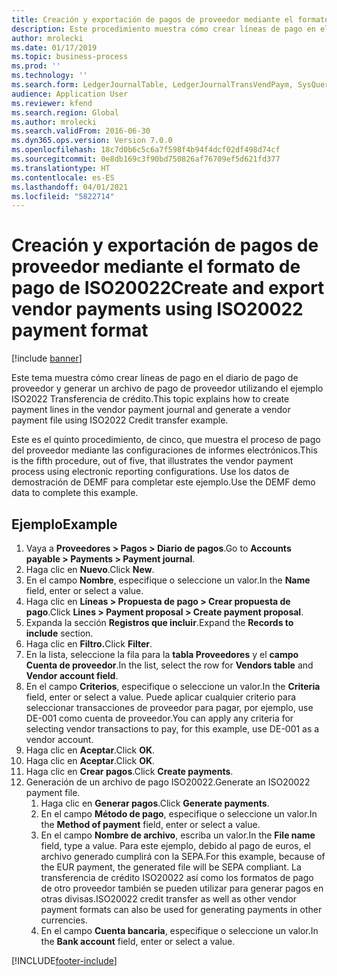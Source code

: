 ```yaml
---
title: Creación y exportación de pagos de proveedor mediante el formato de pago de ISO20022
description: Este procedimiento muestra cómo crear líneas de pago en el diario de pago de proveedor y generar un archivo de pago de proveedor utilizando el ejemplo ISO2022 Transferencia de crédito.
author: mrolecki
ms.date: 01/17/2019
ms.topic: business-process
ms.prod: ''
ms.technology: ''
ms.search.form: LedgerJournalTable, LedgerJournalTransVendPaym, SysQueryForm, VendPaymProposalEdit, BankAccountTableLookUp
audience: Application User
ms.reviewer: kfend
ms.search.region: Global
ms.author: mrolecki
ms.search.validFrom: 2016-06-30
ms.dyn365.ops.version: Version 7.0.0
ms.openlocfilehash: 18c7d0b6c5c6a7f598f4b94f4dcf02df498d74cf
ms.sourcegitcommit: 0e8db169c3f90bd750826af76709ef5d621fd377
ms.translationtype: HT
ms.contentlocale: es-ES
ms.lasthandoff: 04/01/2021
ms.locfileid: "5822714"
---
```

# <a name="create-and-export-vendor-payments-using-iso20022-payment-format"></a><span data-ttu-id="0e1c3-103">Creación y exportación de pagos de proveedor mediante el formato de pago de ISO20022</span><span class="sxs-lookup"><span data-stu-id="0e1c3-103">Create and export vendor payments using ISO20022 payment format</span></span>

[!include [banner](../../includes/banner.md)]

<span data-ttu-id="0e1c3-104">Este tema muestra cómo crear líneas de pago en el diario de pago de proveedor y generar un archivo de pago de proveedor utilizando el ejemplo ISO2022 Transferencia de crédito.</span><span class="sxs-lookup"><span data-stu-id="0e1c3-104">This topic explains how to create payment lines in the vendor payment journal and generate a vendor payment file using ISO2022 Credit transfer example.</span></span>

<span data-ttu-id="0e1c3-105">Este es el quinto procedimiento, de cinco, que muestra el proceso de pago del proveedor mediante las configuraciones de informes electrónicos.</span><span class="sxs-lookup"><span data-stu-id="0e1c3-105">This is the fifth procedure, out of five, that illustrates the vendor payment process using electronic reporting configurations.</span></span> <span data-ttu-id="0e1c3-106">Use los datos de demostración de DEMF para completar este ejemplo.</span><span class="sxs-lookup"><span data-stu-id="0e1c3-106">Use the DEMF demo data to complete this example.</span></span>

## <a name="example"></a><span data-ttu-id="0e1c3-107">Ejemplo</span><span class="sxs-lookup"><span data-stu-id="0e1c3-107">Example</span></span>

1.    <span data-ttu-id="0e1c3-108">Vaya a **Proveedores > Pagos > Diario de pagos**.</span><span class="sxs-lookup"><span data-stu-id="0e1c3-108">Go to **Accounts payable > Payments > Payment journal**.</span></span>
2.    <span data-ttu-id="0e1c3-109">Haga clic en **Nuevo**.</span><span class="sxs-lookup"><span data-stu-id="0e1c3-109">Click **New**.</span></span>
3.    <span data-ttu-id="0e1c3-110">En el campo **Nombre**, especifique o seleccione un valor.</span><span class="sxs-lookup"><span data-stu-id="0e1c3-110">In the **Name** field, enter or select a value.</span></span>
4.    <span data-ttu-id="0e1c3-111">Haga clic en **Líneas > Propuesta de pago > Crear propuesta de pago**.</span><span class="sxs-lookup"><span data-stu-id="0e1c3-111">Click **Lines > Payment proposal > Create payment proposal**.</span></span>
5.    <span data-ttu-id="0e1c3-112">Expanda la sección **Registros que incluir**.</span><span class="sxs-lookup"><span data-stu-id="0e1c3-112">Expand the **Records to include** section.</span></span>
6.    <span data-ttu-id="0e1c3-113">Haga clic en **Filtro.**</span><span class="sxs-lookup"><span data-stu-id="0e1c3-113">Click **Filter**.</span></span>
7.    <span data-ttu-id="0e1c3-114">En la lista, seleccione la fila para la **tabla Proveedores** y el **campo Cuenta de proveedor**.</span><span class="sxs-lookup"><span data-stu-id="0e1c3-114">In the list, select the row for **Vendors table** and **Vendor account field**.</span></span>
8.    <span data-ttu-id="0e1c3-115">En el campo **Criterios**, especifique o seleccione un valor.</span><span class="sxs-lookup"><span data-stu-id="0e1c3-115">In the **Criteria** field, enter or select a value.</span></span> <span data-ttu-id="0e1c3-116">Puede aplicar cualquier criterio para seleccionar transacciones de proveedor para pagar, por ejemplo, use DE-001 como cuenta de proveedor.</span><span class="sxs-lookup"><span data-stu-id="0e1c3-116">You can apply any criteria for selecting vendor transactions to pay, for this example, use DE-001 as a vendor account.</span></span>
12.    <span data-ttu-id="0e1c3-117">Haga clic en **Aceptar**.</span><span class="sxs-lookup"><span data-stu-id="0e1c3-117">Click **OK**.</span></span>
13.    <span data-ttu-id="0e1c3-118">Haga clic en **Aceptar**.</span><span class="sxs-lookup"><span data-stu-id="0e1c3-118">Click **OK**.</span></span>
14.    <span data-ttu-id="0e1c3-119">Haga clic en **Crear pagos**.</span><span class="sxs-lookup"><span data-stu-id="0e1c3-119">Click **Create payments**.</span></span>
15. <span data-ttu-id="0e1c3-120">Generación de un archivo de pago ISO20022.</span><span class="sxs-lookup"><span data-stu-id="0e1c3-120">Generate an ISO20022 payment file.</span></span>
    1.    <span data-ttu-id="0e1c3-121">Haga clic en **Generar pagos**.</span><span class="sxs-lookup"><span data-stu-id="0e1c3-121">Click **Generate payments**.</span></span>
    2.    <span data-ttu-id="0e1c3-122">En el campo **Método de pago**, especifique o seleccione un valor.</span><span class="sxs-lookup"><span data-stu-id="0e1c3-122">In the **Method of payment** field, enter or select a value.</span></span>
    3.    <span data-ttu-id="0e1c3-123">En el campo **Nombre de archivo**, escriba un valor.</span><span class="sxs-lookup"><span data-stu-id="0e1c3-123">In the **File name** field, type a value.</span></span> <span data-ttu-id="0e1c3-124">Para este ejemplo, debido al pago de euros, el archivo generado cumplirá con la SEPA.</span><span class="sxs-lookup"><span data-stu-id="0e1c3-124">For this example, because of the EUR payment, the generated file will be SEPA compliant.</span></span> <span data-ttu-id="0e1c3-125">La transferencia de crédito ISO20022 así como los formatos de pago de otro proveedor también se pueden utilizar para generar pagos en otras divisas.</span><span class="sxs-lookup"><span data-stu-id="0e1c3-125">ISO20022 credit transfer as well as other vendor payment formats can also be used for generating payments in other currencies.</span></span>
    4.    <span data-ttu-id="0e1c3-126">En el campo **Cuenta bancaria**, especifique o seleccione un valor.</span><span class="sxs-lookup"><span data-stu-id="0e1c3-126">In the **Bank account** field, enter or select a value.</span></span>



[!INCLUDE[footer-include](../../../includes/footer-banner.md)]